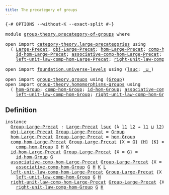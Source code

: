 ```yaml
---
title: The precategory of groups
---
```


<pre class="Agda"><a id="51" class="Symbol">{-#</a> <a id="55" class="Keyword">OPTIONS</a> <a id="63" class="Pragma">--without-K</a> <a id="75" class="Pragma">--exact-split</a> <a id="89" class="Symbol">#-}</a>

<a id="94" class="Keyword">module</a> <a id="101" href="group-theory.precategory-of-groups.html" class="Module">group-theory.precategory-of-groups</a> <a id="136" class="Keyword">where</a>

<a id="143" class="Keyword">open</a> <a id="148" class="Keyword">import</a> <a id="155" href="category-theory.large-precategories.html" class="Module">category-theory.large-precategories</a> <a id="191" class="Keyword">using</a>
  <a id="199" class="Symbol">(</a> <a id="201" href="category-theory.large-precategories.html#668" class="Record">Large-Precat</a><a id="213" class="Symbol">;</a> <a id="215" href="category-theory.large-precategories.html#786" class="Field">obj-Large-Precat</a><a id="231" class="Symbol">;</a> <a id="233" href="category-theory.large-precategories.html#838" class="Field">hom-Large-Precat</a><a id="249" class="Symbol">;</a> <a id="251" href="category-theory.large-precategories.html#952" class="Field">comp-hom-Large-Precat</a><a id="272" class="Symbol">;</a>
    <a id="278" href="category-theory.large-precategories.html#1203" class="Field">id-hom-Large-Precat</a><a id="297" class="Symbol">;</a> <a id="299" href="category-theory.large-precategories.html#1308" class="Field">associative-comp-hom-Large-Precat</a><a id="332" class="Symbol">;</a>
    <a id="338" href="category-theory.large-precategories.html#1746" class="Field">left-unit-law-comp-hom-Large-Precat</a><a id="373" class="Symbol">;</a> <a id="375" href="category-theory.large-precategories.html#1965" class="Field">right-unit-law-comp-hom-Large-Precat</a><a id="411" class="Symbol">)</a>

<a id="414" class="Keyword">open</a> <a id="419" class="Keyword">import</a> <a id="426" href="foundation.universe-levels.html" class="Module">foundation.universe-levels</a> <a id="453" class="Keyword">using</a> <a id="459" class="Symbol">(</a><a id="460" href="Agda.Primitive.html#780" class="Primitive">lsuc</a><a id="464" class="Symbol">;</a> <a id="466" href="Agda.Primitive.html#810" class="Primitive Operator">_⊔_</a><a id="469" class="Symbol">)</a>

<a id="472" class="Keyword">open</a> <a id="477" class="Keyword">import</a> <a id="484" href="group-theory.groups.html" class="Module">group-theory.groups</a> <a id="504" class="Keyword">using</a> <a id="510" class="Symbol">(</a><a id="511" href="group-theory.groups.html#2750" class="Function">Group</a><a id="516" class="Symbol">)</a>
<a id="518" class="Keyword">open</a> <a id="523" class="Keyword">import</a> <a id="530" href="group-theory.homomorphisms-groups.html" class="Module">group-theory.homomorphisms-groups</a> <a id="564" class="Keyword">using</a>
  <a id="572" class="Symbol">(</a> <a id="574" href="group-theory.homomorphisms-groups.html#4262" class="Function">hom-Group</a><a id="583" class="Symbol">;</a> <a id="585" href="group-theory.homomorphisms-groups.html#2277" class="Function">comp-hom-Group</a><a id="599" class="Symbol">;</a> <a id="601" href="group-theory.homomorphisms-groups.html#2108" class="Function">id-hom-Group</a><a id="613" class="Symbol">;</a> <a id="615" href="group-theory.homomorphisms-groups.html#4438" class="Function">associative-comp-hom-Group</a><a id="641" class="Symbol">;</a>
    <a id="647" href="group-theory.homomorphisms-groups.html#5004" class="Function">left-unit-law-comp-hom-Group</a><a id="675" class="Symbol">;</a> <a id="677" href="group-theory.homomorphisms-groups.html#5280" class="Function">right-unit-law-comp-hom-Group</a><a id="706" class="Symbol">)</a>
</pre>
## Definition

<pre class="Agda"><a id="736" class="Keyword">instance</a>
  <a id="Group-Large-Precat"></a><a id="747" href="group-theory.precategory-of-groups.html#747" class="Function">Group-Large-Precat</a> <a id="766" class="Symbol">:</a> <a id="768" href="category-theory.large-precategories.html#668" class="Record">Large-Precat</a> <a id="781" href="Agda.Primitive.html#780" class="Primitive">lsuc</a> <a id="786" class="Symbol">(λ</a> <a id="789" href="group-theory.precategory-of-groups.html#789" class="Bound">l1</a> <a id="792" href="group-theory.precategory-of-groups.html#792" class="Bound">l2</a> <a id="795" class="Symbol">→</a> <a id="797" href="group-theory.precategory-of-groups.html#789" class="Bound">l1</a> <a id="800" href="Agda.Primitive.html#810" class="Primitive Operator">⊔</a> <a id="802" href="group-theory.precategory-of-groups.html#792" class="Bound">l2</a><a id="804" class="Symbol">)</a>
  <a id="808" href="category-theory.large-precategories.html#786" class="Field">obj-Large-Precat</a> <a id="825" href="group-theory.precategory-of-groups.html#747" class="Function">Group-Large-Precat</a> <a id="844" class="Symbol">=</a> <a id="846" href="group-theory.groups.html#2750" class="Function">Group</a>
  <a id="854" href="category-theory.large-precategories.html#838" class="Field">hom-Large-Precat</a> <a id="871" href="group-theory.precategory-of-groups.html#747" class="Function">Group-Large-Precat</a> <a id="890" class="Symbol">=</a> <a id="892" href="group-theory.homomorphisms-groups.html#4262" class="Function">hom-Group</a>
  <a id="904" href="category-theory.large-precategories.html#952" class="Field">comp-hom-Large-Precat</a> <a id="926" href="group-theory.precategory-of-groups.html#747" class="Function">Group-Large-Precat</a> <a id="945" class="Symbol">{</a><a id="946" class="Argument">X</a> <a id="948" class="Symbol">=</a> <a id="950" href="group-theory.precategory-of-groups.html#950" class="Bound">G</a><a id="951" class="Symbol">}</a> <a id="953" class="Symbol">{</a><a id="954" href="group-theory.precategory-of-groups.html#954" class="Bound">H</a><a id="955" class="Symbol">}</a> <a id="957" class="Symbol">{</a><a id="958" href="group-theory.precategory-of-groups.html#958" class="Bound">K</a><a id="959" class="Symbol">}</a> <a id="961" class="Symbol">=</a>
    <a id="967" href="group-theory.homomorphisms-groups.html#2277" class="Function">comp-hom-Group</a> <a id="982" href="group-theory.precategory-of-groups.html#950" class="Bound">G</a> <a id="984" href="group-theory.precategory-of-groups.html#954" class="Bound">H</a> <a id="986" href="group-theory.precategory-of-groups.html#958" class="Bound">K</a>
  <a id="990" href="category-theory.large-precategories.html#1203" class="Field">id-hom-Large-Precat</a> <a id="1010" href="group-theory.precategory-of-groups.html#747" class="Function">Group-Large-Precat</a> <a id="1029" class="Symbol">{</a><a id="1030" class="Argument">X</a> <a id="1032" class="Symbol">=</a> <a id="1034" href="group-theory.precategory-of-groups.html#1034" class="Bound">G</a><a id="1035" class="Symbol">}</a> <a id="1037" class="Symbol">=</a>
    <a id="1043" href="group-theory.homomorphisms-groups.html#2108" class="Function">id-hom-Group</a> <a id="1056" href="group-theory.precategory-of-groups.html#1034" class="Bound">G</a>
  <a id="1060" href="category-theory.large-precategories.html#1308" class="Field">associative-comp-hom-Large-Precat</a> <a id="1094" href="group-theory.precategory-of-groups.html#747" class="Function">Group-Large-Precat</a> <a id="1113" class="Symbol">{</a><a id="1114" class="Argument">X</a> <a id="1116" class="Symbol">=</a> <a id="1118" href="group-theory.precategory-of-groups.html#1118" class="Bound">G</a><a id="1119" class="Symbol">}</a> <a id="1121" class="Symbol">{</a><a id="1122" href="group-theory.precategory-of-groups.html#1122" class="Bound">H</a><a id="1123" class="Symbol">}</a> <a id="1125" class="Symbol">{</a><a id="1126" href="group-theory.precategory-of-groups.html#1126" class="Bound">K</a><a id="1127" class="Symbol">}</a> <a id="1129" class="Symbol">{</a><a id="1130" href="group-theory.precategory-of-groups.html#1130" class="Bound">L</a><a id="1131" class="Symbol">}</a> <a id="1133" class="Symbol">=</a>
    <a id="1139" href="group-theory.homomorphisms-groups.html#4438" class="Function">associative-comp-hom-Group</a> <a id="1166" href="group-theory.precategory-of-groups.html#1118" class="Bound">G</a> <a id="1168" href="group-theory.precategory-of-groups.html#1122" class="Bound">H</a> <a id="1170" href="group-theory.precategory-of-groups.html#1126" class="Bound">K</a> <a id="1172" href="group-theory.precategory-of-groups.html#1130" class="Bound">L</a>
  <a id="1176" href="category-theory.large-precategories.html#1746" class="Field">left-unit-law-comp-hom-Large-Precat</a> <a id="1212" href="group-theory.precategory-of-groups.html#747" class="Function">Group-Large-Precat</a> <a id="1231" class="Symbol">{</a><a id="1232" class="Argument">X</a> <a id="1234" class="Symbol">=</a> <a id="1236" href="group-theory.precategory-of-groups.html#1236" class="Bound">G</a><a id="1237" class="Symbol">}</a> <a id="1239" class="Symbol">{</a><a id="1240" href="group-theory.precategory-of-groups.html#1240" class="Bound">H</a><a id="1241" class="Symbol">}</a> <a id="1243" class="Symbol">=</a>
    <a id="1249" href="group-theory.homomorphisms-groups.html#5004" class="Function">left-unit-law-comp-hom-Group</a> <a id="1278" href="group-theory.precategory-of-groups.html#1236" class="Bound">G</a> <a id="1280" href="group-theory.precategory-of-groups.html#1240" class="Bound">H</a>
  <a id="1284" href="category-theory.large-precategories.html#1965" class="Field">right-unit-law-comp-hom-Large-Precat</a> <a id="1321" href="group-theory.precategory-of-groups.html#747" class="Function">Group-Large-Precat</a> <a id="1340" class="Symbol">{</a><a id="1341" class="Argument">X</a> <a id="1343" class="Symbol">=</a> <a id="1345" href="group-theory.precategory-of-groups.html#1345" class="Bound">G</a><a id="1346" class="Symbol">}</a> <a id="1348" class="Symbol">{</a><a id="1349" href="group-theory.precategory-of-groups.html#1349" class="Bound">H</a><a id="1350" class="Symbol">}</a> <a id="1352" class="Symbol">=</a>
    <a id="1358" href="group-theory.homomorphisms-groups.html#5280" class="Function">right-unit-law-comp-hom-Group</a> <a id="1388" href="group-theory.precategory-of-groups.html#1345" class="Bound">G</a> <a id="1390" href="group-theory.precategory-of-groups.html#1349" class="Bound">H</a>
</pre>